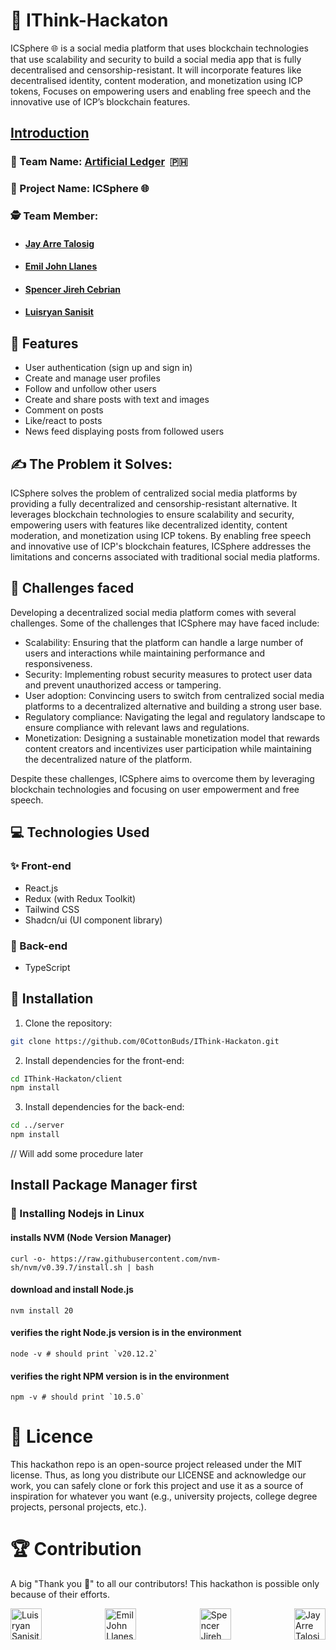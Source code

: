 # 💫 IThink-Hackaton

 ICSphere 🌐 is a social media platform that uses blockchain technologies that use scalability and security to build a social media app that is fully decentralised and censorship-resistant. It will incorporate features like decentralised identity, content moderation, and monetization using ICP tokens, Focuses on empowering users and enabling free speech and the innovative use of ICP’s blockchain features.

## [Introduction](#introduction) 

### 🧊 Team Name: [Artificial Ledger](https://github.com/flexycode/iThink-hackathon)  🇵🇭 
### 🧊 Project Name: ICSphere 🌐
### 🕵️ Team Member:  
* ####  [Jay Arre Talosig](https://github.com/flexycode)  
* ####  [Emil John Llanes](https://github.com/0CottonBuds)      
* ####  [Spencer Jireh Cebrian](https://github.com/spencerjirehcebrian)    
* ####  [Luisryan Sanisit](https://github.com/Yisaaaa)  

## 🚀 Features

- User authentication (sign up and sign in)
- Create and manage user profiles
- Follow and unfollow other users
- Create and share posts with text and images
- Comment on posts
- Like/react to posts
- News feed displaying posts from followed users

## ✍️ The Problem it Solves:

ICSphere solves the problem of centralized social media platforms by providing a fully decentralized and censorship-resistant alternative. It leverages blockchain technologies to ensure scalability and security, empowering users with features like decentralized identity, content moderation, and monetization using ICP tokens. By enabling free speech and innovative use of ICP's blockchain features, ICSphere addresses the limitations and concerns associated with traditional social media platforms.

## 🧠 Challenges faced

Developing a decentralized social media platform comes with several challenges. Some of the challenges that ICSphere may have faced include:

* Scalability: Ensuring that the platform can handle a large number of users and interactions while maintaining performance and responsiveness.
* Security: Implementing robust security measures to protect user data and prevent unauthorized access or tampering.
* User adoption: Convincing users to switch from centralized social media platforms to a decentralized alternative and building a strong user base.
* Regulatory compliance: Navigating the legal and regulatory landscape to ensure compliance with relevant laws and regulations.
* Monetization: Designing a sustainable monetization model that rewards content creators and incentivizes user participation while maintaining the decentralized nature of the platform.

Despite these challenges, ICSphere aims to overcome them by leveraging blockchain technologies and focusing on user empowerment and free speech.


## 💻 Technologies Used

### ✨ Front-end

- React.js
- Redux (with Redux Toolkit)
- Tailwind CSS
- Shadcn/ui (UI component library)

### 🔨 Back-end

- TypeScript

## 👷 Installation

1. Clone the repository:
```bash
git clone https://github.com/0CottonBuds/IThink-Hackaton.git
```

2. Install dependencies for the front-end:
```bash
cd IThink-Hackaton/client
npm install
```
3. Install dependencies for the back-end:
```bash
cd ../server
npm install
```

// Will add some procedure later

## Install Package Manager first

### 👷 Installing Nodejs in Linux

#### installs NVM (Node Version Manager)
```
curl -o- https://raw.githubusercontent.com/nvm-sh/nvm/v0.39.7/install.sh | bash
```
#### download and install Node.js
```
nvm install 20
```
#### verifies the right Node.js version is in the environment
```
node -v # should print `v20.12.2`
```
#### verifies the right NPM version is in the environment
```
npm -v # should print `10.5.0`
```

# 🔐 Licence

This hackathon repo is an open-source project released under the MIT license. Thus, as long you distribute our LICENSE and acknowledge our work, you can safely clone or fork this project and use it as a source of inspiration for whatever you want (e.g., university projects, college degree projects, personal projects, etc.).

# 🏆 Contribution

A big "Thank you 🙏" to all our contributors! This hackathon is possible only because of their efforts.

<div style="display: flex; justify-content: space-between;">
  <img src="https://github.com/Yisaaaa.png" alt="Luisryan Sanisit" width="50">
  <img src="https://github.com/0CottonBuds.png" alt="Emil John Llanes" width="50">
  <img src="https://github.com/spencerjirehcebrian.png" alt="Spencer Jireh Cebrian" width="50">
  <img src="https://github.com/flexycode.png" alt="Jay Arre Talosig" width="50">
</div>


